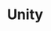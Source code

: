 ---
layout: work-post
title:  "Unity"
image: /assets/img/projects/3d-art.png
type: skills
role: Designer
time: 
kind: 
group: Game dev
---